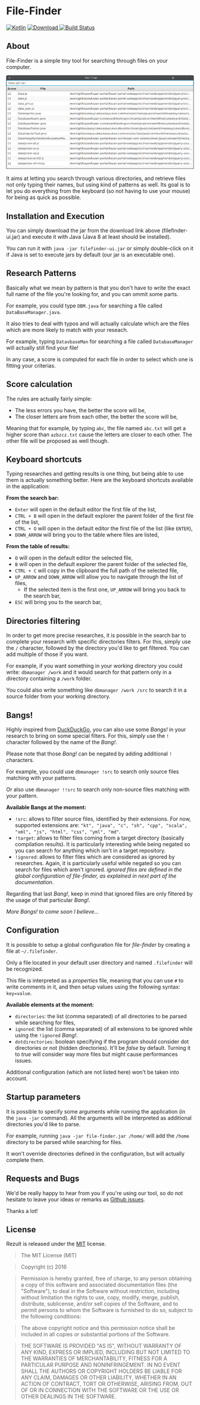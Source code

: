 # File-Finder

[![Kotlin](https://img.shields.io/badge/kotlin-1.0.3-blue.svg)](http://kotlinlang.org) [ ![Download](https://api.bintray.com/packages/ktoolz/maven/file-finder/images/download.svg) ](https://bintray.com/ktoolz/maven/file-finder/_latestVersion) [![Build Status](https://travis-ci.org/ktoolz/file-finder.svg?branch=master)](https://travis-ci.org/ktoolz/file-finder)

## About

File-Finder is a simple tiny tool for searching through files on your computer.

![Screenshot of File-Finder](etc/screenshot.png)

It aims at letting you search through various directories, and retrieve files not only typing their names, but using kind of patterns as well. Its goal is to let you do everything from the keyboard (so not having to use your mouse) for being as quick as possible.

## Installation and Execution

You can simply download the jar from the download link above (filefinder-ui.jar) and execute it with Java (Java 8 at least should be installed).

You can run it with `java -jar filefinder-ui.jar` or simply double-click on it if Java is set to execute jars by default (our jar is an executable one).

## Research Patterns

Basically what we mean by pattern is that you don't have to write the exact full name of the file you're looking for, and you can ommit some parts.

For example, you could type `DBM.java` for searching a file called `DataBaseManager.java`.

It also tries to deal with typos and will actually calculate which are the files which are more likely to match with your reseach.

For example, typing `DatavbaseMan` for searching a file called `DatabaseManager` will actually still find your file!

In any case, a score is computed for each file in order to select which one is fitting your criterias.

## Score calculation

The rules are actually fairly simple:

- The less errors you have, the better the score will be,
- The closer letters are from each other, the better the score will be,

Meaning that for example, by typing `abc`, the file named `abc.txt` will get a higher score than `azbzcz.txt` cause the letters are closer to each other. The other file will be proposed as well though.

## Keyboard shortcuts

Typing researches and getting results is one thing, but being able to use them is actually something better. Here are the keyboard shortcuts available in the application:

__From the search bar:__

- `Enter` will open in the default editor the first file of the list,
- `CTRL + B` will open in the default explorer the parent folder of the first file of the list,
- `CTRL + O` will open in the default editor the first file of the list (like `ENTER`),
- `DOWN_ARROW` will bring you to the table where files are listed,

__From the table of results:__

- `O` will open in the default editor the selected file,
- `B` will open in the default explorer the parent folder of the selected file,
- `CTRL + C` will copy in the clipboard the full path of the selected file,
- `UP_ARROW` and `DOWN_ARROW` will allow you to navigate through the list of files,
    - If the selected item is the first one, `UP_ARROW` will bring you back to the search bar,
- `ESC` will bring you to the search bar,

## Directories filtering

In order to get more precise researches, it is possible in the search bar to complete your research with specific directories filters. For this, simply use the `/` character, followed by the directory you'd like to get filtered. You can add multiple of those if you want.

For example, if you want something in your working directory you could write: `dbmanager /work` and it would search for that pattern only in a directory containing a `/work` folder.

You could also write something like `dbmanager /work /src` to search it in a source folder from your working directory.

## Bangs!

Highly inspired from [DuckDuckGo](https://duckduckgo.com/bang), you can also use some _Bangs!_ in your research to bring on some special filters. For this, simply use the `!` character followed by the name of the _Bang!_.

Please note that those _Bang!_ can be negated by adding additional `!` characters.

For example, you could use `dbmanager !src` to search only source files matching with your patterns.

Or also use `dbmanager !!src` to search only non-source files matching with your pattern.

__Available Bangs at the moment:__

- `!src`: allows to filter source files, identified by their extensions. For now, supported extensions are:
 `"kt", "java", "c", "sh", "cpp", "scala", "xml", "js", "html", "css", "yml", "md"`.
- `!target`: allows to filter files coming from a target directory (basically compilation results). It is particularly interesting while being negated so you can search for anything which isn't in a target repository.
- `!ignored`: allows to filter files which are considered as ignored by researches. Again, it is particularly useful while negated so you can search for files which aren't ignored. _ignored files are defined in the global configuration of file-finder, as explained in next part of the documentation_.

Regarding that last _Bang!_, keep in mind that ignored files are only filtered by the usage of that particular _Bang!_.

_More Bangs! to come soon I believe..._

## Configuration

It is possible to setup a global configuration file for _file-finder_ by creating a file at `~/.filefinder`.

Only a file located in your default user directory and named `.filefinder` will be recognized.

This file is interpreted as a _properties_ file, meaning that you can use `#` to write comments in it, and then setup values using the following syntax: `key=value`.

__Available elements at the moment:__

- `directories`: the list (comma separated) of all directories to be parsed while searching for files,
- `ignored`: the list (comma separated) of all extensions to be ignored while using the `!ignored` _Bang!_.
- `dotdirectories`: boolean specifying if the program should consider dot directories or not (hidden directories). It'll be _false_ by default. Turning it to _true_ will consider way more files but might cause performances issues.

Additional configuration (which are not listed here) won't be taken into account.

## Startup parameters

It is possible to specify some arguments while running the application (in the `java -jar` command). All the arguments will be interpreted as additional directories you'd like to parse.

For example, running `java -jar file-finder.jar /home/` will add the `/home` directory to be parsed while searching for files.

It won't override directories defined in the configuration, but will actually complete them.

## Requests and Bugs

We'd be really happy to hear from you if you're using our tool, so do not hesitate to leave your ideas or remarks as [Github issues](https://github.com/ktoolz/file-finder/issues).

Thanks a lot!

## License

Rezult is released under the [MIT](http://opensource.org/licenses/MIT) license.
>The MIT License (MIT)

>Copyright (c) 2016

>Permission is hereby granted, free of charge, to any person obtaining a copy
>of this software and associated documentation files (the "Software"), to deal
>in the Software without restriction, including without limitation the rights
>to use, copy, modify, merge, publish, distribute, sublicense, and/or sell
>copies of the Software, and to permit persons to whom the Software is
>furnished to do so, subject to the following conditions:

>The above copyright notice and this permission notice shall be included in
>all copies or substantial portions of the Software.

>THE SOFTWARE IS PROVIDED "AS IS", WITHOUT WARRANTY OF ANY KIND, EXPRESS OR
>IMPLIED, INCLUDING BUT NOT LIMITED TO THE WARRANTIES OF MERCHANTABILITY,
>FITNESS FOR A PARTICULAR PURPOSE AND NONINFRINGEMENT. IN NO EVENT SHALL THE
>AUTHORS OR COPYRIGHT HOLDERS BE LIABLE FOR ANY CLAIM, DAMAGES OR OTHER
>LIABILITY, WHETHER IN AN ACTION OF CONTRACT, TORT OR OTHERWISE, ARISING FROM,
>OUT OF OR IN CONNECTION WITH THE SOFTWARE OR THE USE OR OTHER DEALINGS IN
>THE SOFTWARE.
